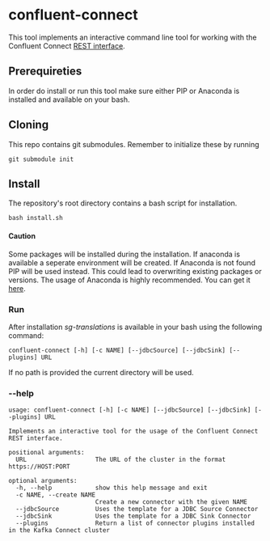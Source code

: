 # confluent-connect

This tool implements an interactive command line tool for working with the Confluent Connect [REST interface](https://docs.confluent.io/platform/current/connect/references/restapi.html). 

## Prerequireties

In order do install or run this tool make sure either PIP or Anaconda is installed and available on your bash.

## Cloning

This repo contains git submodules. Remember to initialize these by running

`git submodule init`


## Install

The repository's root directory contains a bash script for installation.

`bash install.sh`

#### Caution

Some packages will be installed during the installation. If anaconda is available a seperate environment will be created. If Anaconda is not found PIP will be used instead. This could lead to overwriting existing packages or versions. The usage of Anaconda is highly recommended. You can get it [here](https://www.anaconda.com/).

### Run

After installation _sg-translations_ is available in your bash using the following command:

```
confluent-connect [-h] [-c NAME] [--jdbcSource] [--jdbcSink] [--plugins] URL
```

If no path is provided the current directory will be used.

### --help
```
usage: confluent-connect [-h] [-c NAME] [--jdbcSource] [--jdbcSink] [--plugins] URL

Implements an interactive tool for the usage of the Confluent Connect REST interface.

positional arguments:
  URL                   The URL of the cluster in the format https://HOST:PORT

optional arguments:
  -h, --help            show this help message and exit
  -c NAME, --create NAME
                        Create a new connector with the given NAME
  --jdbcSource          Uses the template for a JDBC Source Connector
  --jdbcSink            Uses the template for a JDBC Sink Connector
  --plugins             Return a list of connector plugins installed in the Kafka Connect cluster
```

